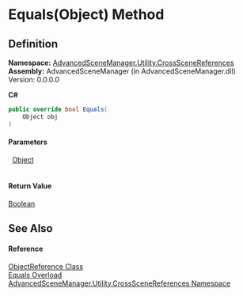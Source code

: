 # Equals(Object) Method




## Definition
**Namespace:** <a href="N_AdvancedSceneManager_Utility_CrossSceneReferences.md">AdvancedSceneManager.Utility.CrossSceneReferences</a>  
**Assembly:** AdvancedSceneManager (in AdvancedSceneManager.dll) Version: 0.0.0.0

**C#**
``` C#
public override bool Equals(
	Object obj
)
```



#### Parameters
<dl><dt>  <a href="https://learn.microsoft.com/dotnet/api/system.object" target="_blank" rel="noopener noreferrer">Object</a></dt><dd> </dd></dl>

#### Return Value
<a href="https://learn.microsoft.com/dotnet/api/system.boolean" target="_blank" rel="noopener noreferrer">Boolean</a>

## See Also


#### Reference
<a href="T_AdvancedSceneManager_Utility_CrossSceneReferences_ObjectReference.md">ObjectReference Class</a>  
<a href="Overload_AdvancedSceneManager_Utility_CrossSceneReferences_ObjectReference_Equals.md">Equals Overload</a>  
<a href="N_AdvancedSceneManager_Utility_CrossSceneReferences.md">AdvancedSceneManager.Utility.CrossSceneReferences Namespace</a>  
